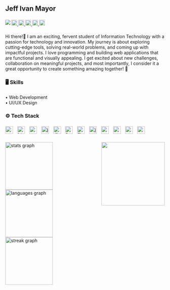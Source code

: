 <br clear="both">

<h2 align="left">Jeff Ivan Mayor</h2>

###

<img align="left" src="https://visitor-badge.laobi.icu/badge?page_id=oneetnwt.oneetnwt&right_color=darkviolet&left_text=Profile%20Views"  />

###

<div align="left">
  <a href="https://www.facebook.com/jeffivanbiosanomayor" target="_blank">
    <img src="https://img.shields.io/static/v1?message=Facebook&logo=facebook&label=&color=1877F2&logoColor=white&labelColor=&style=flat" height="18" alt="facebook logo"  />
  </a>
  <a href="https://www.instagram.com/one.tnwt/" target="_blank">
    <img src="https://img.shields.io/static/v1?message=Instagram&logo=instagram&label=&color=E4405F&logoColor=white&labelColor=&style=flat" height="18" alt="instagram logo"  />
  </a>
  <a href="https://discord.com/users/882874724944859138" target="_blank">
    <img src="https://img.shields.io/static/v1?message=Discord&logo=discord&label=&color=7289DA&logoColor=white&labelColor=&style=flat" height="18" alt="discord logo"  />
  </a>
  <a href="https://x.com/one_tnwt" target="_blank">
    <img src="https://img.shields.io/static/v1?message=Twitter&logo=twitter&label=&color=1DA1F2&logoColor=white&labelColor=&style=flat" height="18" alt="twitter logo"  />
  </a>
  <a href="mailto:jeffivanbiosanomayor@gmail.com" target="_blank">
    <img src="https://img.shields.io/static/v1?message=Gmail&logo=gmail&label=&color=D14836&logoColor=white&labelColor=&style=flat" height="18" alt="gmail logo"  />
  </a>
</div>

###

<p align="left">Hi there!👋 I am an exciting, fervent student of Information Technology with a passion for technology and innovation. My journey is about exploring cutting-edge tools, solving real-world problems, and coming up with impactful projects. I love programming and building web applications that are functional and visually appealing. I get excited about new challenges, collaboration on meaningful projects, and most importantly, I consider it a great opportunity to create something amazing together! 🌟</p>

###

<h3 align="left">🖥 Skills</h3>

###

<p align="left">• Web Development<br>• UI/UX Design</p>

###

<h3 align="left">⚙ Tech Stack</h3>

###

<div align="left">
  <img src="https://cdn.jsdelivr.net/gh/devicons/devicon/icons/c/c-original.svg" height="24" alt="c logo"  />
  <img width="6" />
  <img src="https://cdn.jsdelivr.net/gh/devicons/devicon/icons/html5/html5-original.svg" height="24" alt="html5 logo"  />
  <img width="6" />
  <img src="https://cdn.jsdelivr.net/gh/devicons/devicon/icons/css3/css3-original.svg" height="24" alt="css3 logo"  />
  <img width="6" />
  <img src="https://cdn.jsdelivr.net/gh/devicons/devicon/icons/javascript/javascript-original.svg" height="24" alt="javascript logo"  />
  <img width="6" />
  <img src="https://cdn.jsdelivr.net/gh/devicons/devicon/icons/django/django-plain.svg" height="24" alt="django logo"  />
  <img width="6" />
  <img src="https://cdn.jsdelivr.net/gh/devicons/devicon/icons/fastapi/fastapi-original.svg" height="24" alt="fastapi logo"  />
  <img width="6" />
  <img src="https://cdn.jsdelivr.net/gh/devicons/devicon/icons/flask/flask-original.svg" height="24" alt="flask logo"  />
  <img width="6" />
  <img src="https://cdn.jsdelivr.net/gh/devicons/devicon/icons/java/java-original.svg" height="24" alt="java logo"  />
  <img width="6" />
  <img src="https://cdn.jsdelivr.net/gh/devicons/devicon/icons/nodejs/nodejs-original.svg" height="24" alt="nodejs logo"  />
  <img width="6" />
  <img src="https://cdn.jsdelivr.net/gh/devicons/devicon/icons/postgresql/postgresql-original.svg" height="24" alt="postgresql logo"  />
  <img width="6" />
  <img src="https://cdn.jsdelivr.net/gh/devicons/devicon/icons/python/python-original.svg" height="24" alt="python logo"  />
  <img width="6" />
  <img src="https://cdn.jsdelivr.net/gh/devicons/devicon/icons/mongodb/mongodb-original.svg" height="24" alt="mongodb logo"  />
</div>

###

<img align="right" height="200" src="https://media.giphy.com/media/lJNoBCvQYp7nq/giphy.gif?cid=790b7611untrzxbckwnf5rc32pbfqf0xxuaswnq041bp2ctz&ep=v1_gifs_search&rid=giphy.gif&ct=g"  />

###

<div align="left">
  <img src="https://github-readme-stats.vercel.app/api?username=oneetnwt&hide_title=false&hide_rank=false&show_icons=true&include_all_commits=true&count_private=true&disable_animations=false&theme=github_dark&locale=en&hide_border=false&order=1" height="150" alt="stats graph"  />
  <img src="https://github-readme-stats.vercel.app/api/top-langs?username=oneetnwt&locale=en&hide_title=false&layout=compact&card_width=320&langs_count=5&theme=github_dark&hide_border=false&order=2" height="150" alt="languages graph"  />
  <img src="https://streak-stats.demolab.com?user=oneetnwt&locale=en&mode=daily&theme=github_dark&hide_border=false&border_radius=5&order=3" height="150" alt="streak graph"  />
</div>

###
